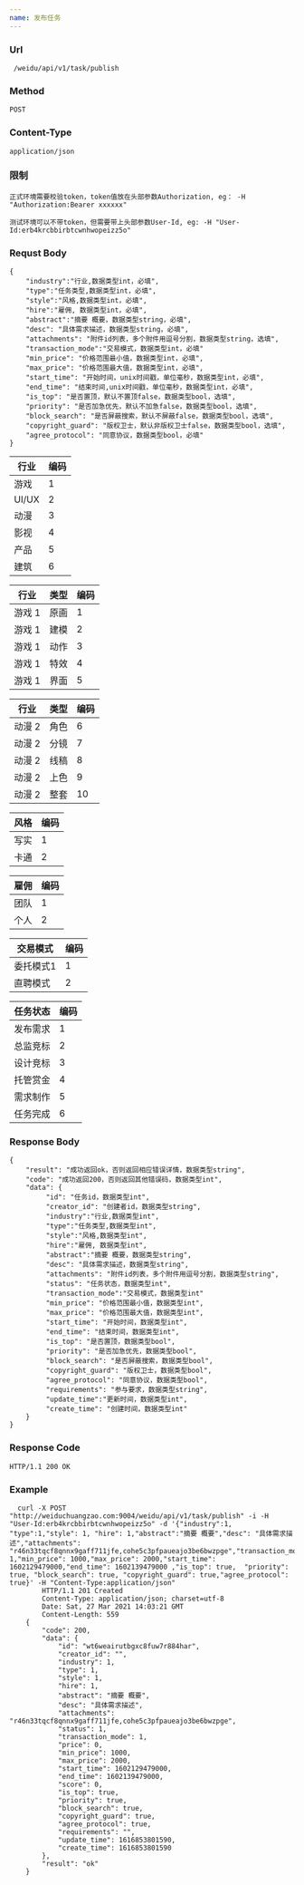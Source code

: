 ```yaml
---
name: 发布任务
---
```

    
### Url
     /weidu/api/v1/task/publish
    
### Method
    POST

### Content-Type
    application/json      

### 限制
    正式环境需要校验token，token值放在头部参数Authorization, eg： -H "Authorization:Bearer xxxxxx"

    测试环境可以不带token，但需要带上头部参数User-Id, eg: -H "User-Id:erb4krcbbirbtcwnhwopeizz5o"   

### Requst Body

    {
        "industry":"行业,数据类型int，必填",
        "type":"任务类型,数据类型int，必填",
        "style":"风格,数据类型int，必填",
        "hire":"雇佣, 数据类型int，必填",
        "abstract":"摘要 概要，数据类型string，必填",
        "desc": "具体需求描述，数据类型string，必填",
        "attachments": "附件id列表，多个附件用逗号分割，数据类型string，选填",
        "transaction_mode":"交易模式，数据类型int，必填"
        "min_price": "价格范围最小值，数据类型int，必填",
        "max_price": "价格范围最大值，数据类型int，必填",
        "start_time": "开始时间，unix时间戳，单位毫秒，数据类型int，必填",
        "end_time": "结束时间,unix时间戳，单位毫秒，数据类型int，必填",
        "is_top": "是否置顶，默认不置顶false，数据类型bool，选填",
        "priority": "是否加急优先，默认不加急false，数据类型bool，选填",
        "block_search": "是否屏蔽搜索，默认不屏蔽false，数据类型bool，选填",
        "copyright_guard": "版权卫士，默认非版权卫士false，数据类型bool，选填",
        "agree_protocol": "同意协议，数据类型bool，必填"
    }



| 行业 | 编码 |
|---|---|
|   游戏|     1 |
| UI/UX | 2|
|   动漫|      3 |
|   影视 |     4   |
|   产品 |     5   |
|   建筑 |     6   |

|行业| 类型 | 编码 |
|--- |---|---|
|游戏 1 |   原画|     1 |
|游戏 1 |   建模|      2 |
|游戏 1 |   动作|      3 |
|游戏 1 |   特效 |     4   |
|游戏 1 |   界面 |     5   |


|行业| 类型 | 编码 |
|---|---|---|
|动漫 2 |   角色|     6|
|动漫 2 |   分镜|      7 |
|动漫 2 |   线稿|      8 |
|动漫 2 |   上色 |     9   |
|动漫 2 |   整套 |     10   |

| 风格 | 编码 |
|---|---|
|   写实|     1 |
|   卡通|      2 |

| 雇佣 | 编码 |
|---|---|
|   团队|     1 |
|   个人|      2 |


| 交易模式 | 编码 |
|---|---|
|   委托模式1|     1 |
|   直聘模式|      2 |



|任务状态 | 编码 |
|---|---|
|发布需求| 1|
|总监竞标| 2|
|设计竞标| 3|
|托管赏金| 4|
|需求制作| 5|
|任务完成| 6|


### Response Body
    {
        "result": "成功返回ok，否则返回相应错误详情，数据类型string",
        "code": "成功返回200，否则返回其他错误码，数据类型int",
        "data": {
             "id": "任务id，数据类型int",
             "creator_id": "创建者id，数据类型string",
             "industry":"行业,数据类型int",
             "type":"任务类型,数据类型int",
             "style":"风格,数据类型int",
             "hire":"雇佣, 数据类型int",
             "abstract":"摘要 概要，数据类型string",
             "desc": "具体需求描述，数据类型string",
             "attachments": "附件id列表，多个附件用逗号分割，数据类型string",
             "status": "任务状态，数据类型int",
             "transaction_mode":"交易模式，数据类型int"
             "min_price": "价格范围最小值，数据类型int",
             "max_price": "价格范围最大值，数据类型int",
             "start_time": "开始时间，数据类型int",
             "end_time": "结束时间，数据类型int",
             "is_top": "是否置顶，数据类型bool",
             "priority": "是否加急优先，数据类型bool",
             "block_search": "是否屏蔽搜索，数据类型bool",
             "copyright_guard": "版权卫士，数据类型bool",
             "agree_protocol": "同意协议，数据类型bool",
             "requirements": "参与要求，数据类型string",
             "update_time":"更新时间，数据类型int",
             "create_time": "创建时间，数据类型int"
        } 
    }

### Response Code
    HTTP/1.1 200 OK

### Example

      curl -X POST "http://weiduchuangzao.com:9004/weidu/api/v1/task/publish" -i -H "User-Id:erb4krcbbirbtcwnhwopeizz5o" -d '{"industry":1, "type":1,"style": 1, "hire": 1,"abstract":"摘要 概要","desc": "具体需求描述","attachments": "r46n33tqcf8qnnx9gaff711jfe,cohe5c3pfpaueajo3be6bwzpge","transaction_mode": 1,"min_price": 1000,"max_price": 2000,"start_time": 1602129479000,"end_time": 1602139479000 ,"is_top": true,  "priority": true, "block_search": true, "copyright_guard": true,"agree_protocol": true}' -H "Content-Type:application/json"
            HTTP/1.1 201 Created
            Content-Type: application/json; charset=utf-8
            Date: Sat, 27 Mar 2021 14:03:21 GMT
            Content-Length: 559
        {
            "code": 200,
            "data": {
                "id": "wt6weairutbgxc8fuw7r884har",
                "creator_id": "",
                "industry": 1,
                "type": 1,
                "style": 1,
                "hire": 1,
                "abstract": "摘要 概要",
                "desc": "具体需求描述",
                "attachments": "r46n33tqcf8qnnx9gaff711jfe,cohe5c3pfpaueajo3be6bwzpge",
                "status": 1,
                "transaction_mode": 1,
                "price": 0,
                "min_price": 1000,
                "max_price": 2000,
                "start_time": 1602129479000,
                "end_time": 1602139479000,
                "score": 0,
                "is_top": true,
                "priority": true,
                "block_search": true,
                "copyright_guard": true,
                "agree_protocol": true,
                "requirements": "",
                "update_time": 1616853801590,
                "create_time": 1616853801590
            },
            "result": "ok"
        }